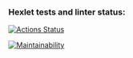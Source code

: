 ### Hexlet tests and linter status:
[![Actions Status](https://github.com/Anastasiazx/frontend-project-lvl1/workflows/hexlet-check/badge.svg)](https://github.com/Anastasiazx/frontend-project-lvl1/actions)

[![Maintainability](https://api.codeclimate.com/v1/badges/537d865d8b4a4c0b259b/maintainability)](https://codeclimate.com/github/Anastasiazx/frontend-project-lvl1/maintainability)